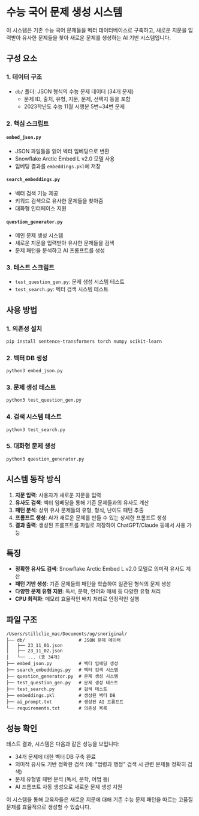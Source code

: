 # 수능 국어 문제 생성 시스템

이 시스템은 기존 수능 국어 문제들을 벡터 데이터베이스로 구축하고, 새로운 지문을 입력받아 유사한 문제들을 찾아 새로운 문제를 생성하는 AI 기반 시스템입니다.

## 구성 요소

### 1. 데이터 구조
- `db/` 폴더: JSON 형식의 수능 문제 데이터 (34개 문제)
  - 문제 ID, 출처, 유형, 지문, 문제, 선택지 등을 포함
  - 2023학년도 수능 11월 시행분 5번~34번 문제

### 2. 핵심 스크립트

#### `embed_json.py`
- JSON 파일들을 읽어 벡터 임베딩으로 변환
- Snowflake Arctic Embed L v2.0 모델 사용
- 임베딩 결과를 `embeddings.pkl`에 저장

#### `search_embeddings.py` 
- 벡터 검색 기능 제공
- 키워드 검색으로 유사한 문제들을 찾아줌
- 대화형 인터페이스 지원

#### `question_generator.py`
- 메인 문제 생성 시스템
- 새로운 지문을 입력받아 유사한 문제들을 검색
- 문제 패턴을 분석하고 AI 프롬프트를 생성

### 3. 테스트 스크립트
- `test_question_gen.py`: 문제 생성 시스템 테스트
- `test_search.py`: 벡터 검색 시스템 테스트

## 사용 방법

### 1. 의존성 설치
```bash
pip install sentence-transformers torch numpy scikit-learn
```

### 2. 벡터 DB 생성
```bash
python3 embed_json.py
```

### 3. 문제 생성 테스트
```bash
python3 test_question_gen.py
```

### 4. 검색 시스템 테스트
```bash
python3 test_search.py
```

### 5. 대화형 문제 생성
```bash
python3 question_generator.py
```

## 시스템 동작 방식

1. **지문 입력**: 사용자가 새로운 지문을 입력
2. **유사도 검색**: 벡터 임베딩을 통해 기존 문제들과의 유사도 계산
3. **패턴 분석**: 상위 유사 문제들의 유형, 형식, 난이도 패턴 추출
4. **프롬프트 생성**: AI가 새로운 문제를 만들 수 있는 상세한 프롬프트 생성
5. **결과 출력**: 생성된 프롬프트를 파일로 저장하여 ChatGPT/Claude 등에서 사용 가능

## 특징

- **정확한 유사도 검색**: Snowflake Arctic Embed L v2.0 모델로 의미적 유사도 계산
- **패턴 기반 생성**: 기존 문제들의 패턴을 학습하여 일관된 형식의 문제 생성
- **다양한 문제 유형 지원**: 독서, 문학, 언어와 매체 등 다양한 유형 처리
- **CPU 최적화**: 메모리 효율적인 배치 처리로 안정적인 실행

## 파일 구조
```
/Users/stillclie_mac/Documents/ug/snoriginal/
├── db/                    # JSON 문제 데이터
│   ├── 23_11_01.json
│   ├── 23_11_02.json
│   └── ... (총 34개)
├── embed_json.py          # 벡터 임베딩 생성
├── search_embeddings.py   # 벡터 검색 시스템
├── question_generator.py  # 문제 생성 시스템
├── test_question_gen.py   # 문제 생성 테스트
├── test_search.py         # 검색 테스트
├── embeddings.pkl         # 생성된 벡터 DB
├── ai_prompt.txt          # 생성된 AI 프롬프트
└── requirements.txt       # 의존성 목록
```

## 성능 확인

테스트 결과, 시스템은 다음과 같은 성능을 보입니다:
- 34개 문제에 대한 벡터 DB 구축 완료
- 의미적 유사도 기반 정확한 검색 (예: "법령과 행정" 검색 시 관련 문제들 정확히 검색)
- 문제 유형별 패턴 분석 (독서, 문학, 어법 등)
- AI 프롬프트 자동 생성으로 새로운 문제 생성 지원

이 시스템을 통해 교육자들은 새로운 지문에 대해 기존 수능 문제 패턴을 따르는 고품질 문제를 효율적으로 생성할 수 있습니다.